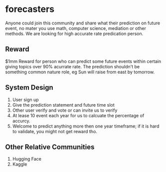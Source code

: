 # forecasters

Anyone could join this community and share what their prediction on future event, no mater you use math, computer science, mediation or other methods. 
We are looking for high accurate rate predication person.

## Reward

$1mm Reward for person who can predict some future events within certain giving topics over 90% acurrate rate.
The prediction shouldn't be something common nature role, eg Sun will raise from east by tomorrow.

## System Design

1. User sign up
2. Give the prediction statement and future time slot
3. Other user verify and vote or can invite us to verify
4. At lease 10 event each year for us to calcuate the percentage of accurcy.
5. Welcome to predict anything more then one year timeframe; if it is hard to validate, you might not get reward tho.

## Other Relative Communities

1. Hugging Face
2. Kaggle
